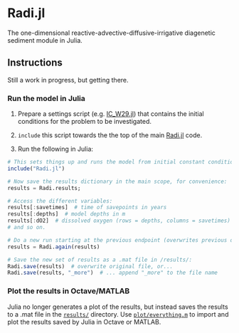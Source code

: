 # Radi.jl

The one-dimensional reactive-advective-diffusive-irrigative diagenetic sediment module in Julia.

## Instructions

Still a work in progress, but getting there.

### Run the model in Julia

  1. Prepare a settings script (e.g. [IC_W29.jl](https://github.com/mvdh7/Radi.jl/blob/master/IC_W29.jl)) that contains the initial conditions for the problem to be investigated.
  
  2. `include` this script towards the the top of the main [Radi.jl](https://github.com/mvdh7/Radi.jl/blob/master/Radi.jl) code.

  3. Run the following in Julia:

```julia
# This sets things up and runs the model from initial constant conditions:
include("Radi.jl")

# Now save the results dictionary in the main scope, for convenience:
results = Radi.results;

# Access the different variables:
results[:savetimes]  # time of savepoints in years
results[:depths]  # model depths in m
results[:dO2]  # dissolved oxygen (rows = depths, columns = savetimes)
# and so on.

# Do a new run starting at the previous endpoint (overwrites previous dictionary):
results = Radi.again(results)

# Save the new set of results as a .mat file in /results/:
Radi.save(results)  # overwrite original file, or...
Radi.save(results, "_more")  # ... append "_more" to the file name
```

### Plot the results in Octave/MATLAB

Julia no longer generates a plot of the results, but instead saves the results to a .mat file in the [`results/`](results) directory.  Use [`plot/everything.m`](plot/everything.m) to import and plot the results saved by Julia in Octave or MATLAB.

